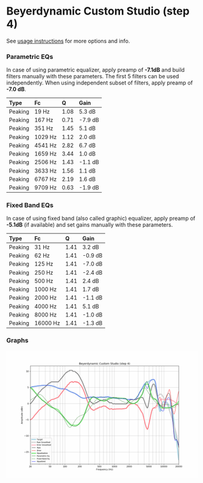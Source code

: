 # Beyerdynamic Custom Studio (step 4)
See [usage instructions](https://github.com/jaakkopasanen/AutoEq#usage) for more options and info.

### Parametric EQs
In case of using parametric equalizer, apply preamp of **-7.1dB** and build filters manually
with these parameters. The first 5 filters can be used independently.
When using independent subset of filters, apply preamp of **-7.0 dB**.

| Type    | Fc      |    Q | Gain    |
|:--------|:--------|:-----|:--------|
| Peaking | 19 Hz   | 1.08 | 5.3 dB  |
| Peaking | 167 Hz  | 0.71 | -7.9 dB |
| Peaking | 351 Hz  | 1.45 | 5.1 dB  |
| Peaking | 1029 Hz | 1.12 | 2.0 dB  |
| Peaking | 4541 Hz | 2.82 | 6.7 dB  |
| Peaking | 1659 Hz | 3.44 | 1.0 dB  |
| Peaking | 2506 Hz | 1.43 | -1.1 dB |
| Peaking | 3633 Hz | 1.56 | 1.1 dB  |
| Peaking | 6767 Hz | 2.19 | 1.6 dB  |
| Peaking | 9709 Hz | 0.63 | -1.9 dB |

### Fixed Band EQs
In case of using fixed band (also called graphic) equalizer, apply preamp of **-5.1dB**
(if available) and set gains manually with these parameters.

| Type    | Fc       |    Q | Gain    |
|:--------|:---------|:-----|:--------|
| Peaking | 31 Hz    | 1.41 | 3.2 dB  |
| Peaking | 62 Hz    | 1.41 | -0.9 dB |
| Peaking | 125 Hz   | 1.41 | -7.0 dB |
| Peaking | 250 Hz   | 1.41 | -2.4 dB |
| Peaking | 500 Hz   | 1.41 | 2.4 dB  |
| Peaking | 1000 Hz  | 1.41 | 1.7 dB  |
| Peaking | 2000 Hz  | 1.41 | -1.1 dB |
| Peaking | 4000 Hz  | 1.41 | 5.1 dB  |
| Peaking | 8000 Hz  | 1.41 | -1.0 dB |
| Peaking | 16000 Hz | 1.41 | -1.3 dB |

### Graphs
![](./Beyerdynamic%20Custom%20Studio%20(step%204).png)